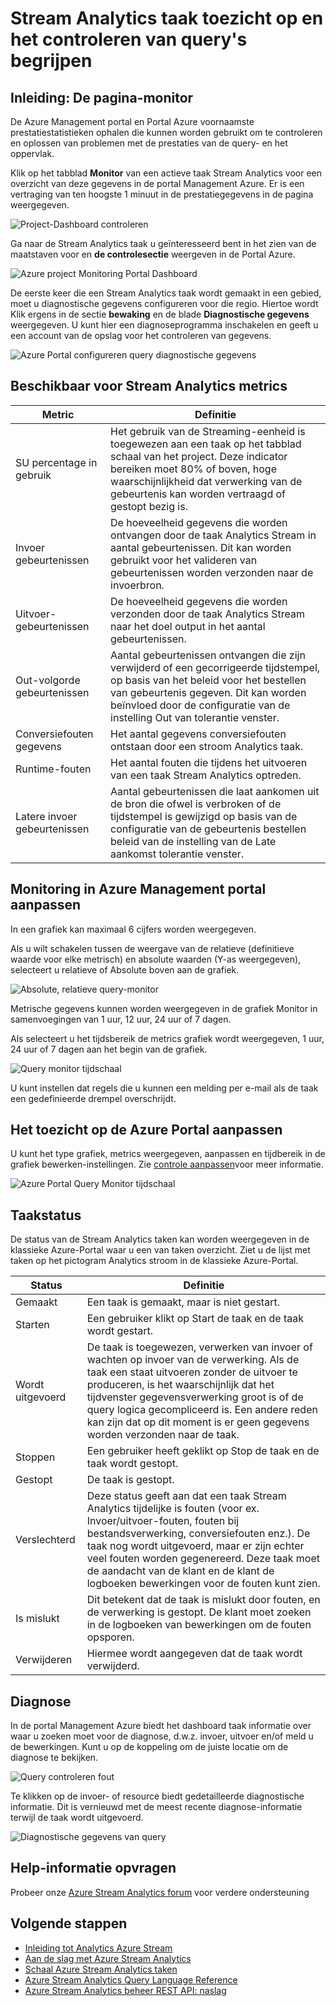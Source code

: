 <properties 
    pageTitle="Wat stroom Analytics taken controleren | Microsoft Azure" 
    description="Wat stroom Analytics taken controleren" 
    keywords="query-monitor"
    services="stream-analytics" 
    documentationCenter="" 
    authors="jeffstokes72" 
    manager="jhubbard" 
    editor="cgronlun"/>

<tags 
    ms.service="stream-analytics" 
    ms.devlang="na" 
    ms.topic="article" 
    ms.tgt_pltfrm="na" 
    ms.workload="data-services" 
    ms.date="09/26/2016" 
    ms.author="jeffstok"/>

# <a name="understand-stream-analytics-job-monitoring-and-how-to-monitor-queries"></a>Stream Analytics taak toezicht op en het controleren van query's begrijpen

## <a name="introduction-the-monitor-page"></a>Inleiding: De pagina-monitor

De Azure Management portal en Portal Azure voornaamste prestatiestatistieken ophalen die kunnen worden gebruikt om te controleren en oplossen van problemen met de prestaties van de query- en het oppervlak. 

Klik op het tabblad **Monitor** van een actieve taak Stream Analytics voor een overzicht van deze gegevens in de portal Management Azure. Er is een vertraging van ten hoogste 1 minuut in de prestatiegegevens in de pagina weergegeven.  

  ![Project-Dashboard controleren](./media/stream-analytics-monitoring/01-stream-analytics-monitoring.png)  

Ga naar de Stream Analytics taak u geïnteresseerd bent in het zien van de maatstaven voor en **de controlesectie** weergeven in de Portal Azure.  

  ![Azure project Monitoring Portal Dashboard](./media/stream-analytics-monitoring/06-stream-analytics-monitoring.png)  

De eerste keer die een Stream Analytics taak wordt gemaakt in een gebied, moet u diagnostische gegevens configureren voor die regio. Hiertoe wordt Klik ergens in de sectie **bewaking** en de blade **Diagnostische gegevens** weergegeven. U kunt hier een diagnoseprogramma inschakelen en geeft u een account van de opslag voor het controleren van gegevens.  

  ![Azure Portal configureren query diagnostische gegevens](./media/stream-analytics-monitoring/07-stream-analytics-monitoring.png)  

## <a name="metrics-available-for-stream-analytics"></a>Beschikbaar voor Stream Analytics metrics


| Metric | Definitie |
|--------|-------------|
| SU percentage in gebruik | Het gebruik van de Streaming-eenheid is toegewezen aan een taak op het tabblad schaal van het project. Deze indicator bereiken moet 80% of boven, hoge waarschijnlijkheid dat verwerking van de gebeurtenis kan worden vertraagd of gestopt bezig is. |
| Invoer gebeurtenissen | De hoeveelheid gegevens die worden ontvangen door de taak Analytics Stream in aantal gebeurtenissen. Dit kan worden gebruikt voor het valideren van gebeurtenissen worden verzonden naar de invoerbron. |
| Uitvoer-gebeurtenissen | De hoeveelheid gegevens die worden verzonden door de taak Analytics Stream naar het doel output in het aantal gebeurtenissen. |
| Out-volgorde gebeurtenissen | Aantal gebeurtenissen ontvangen die zijn verwijderd of een gecorrigeerde tijdstempel, op basis van het beleid voor het bestellen van gebeurtenis gegeven. Dit kan worden beïnvloed door de configuratie van de instelling Out van tolerantie venster. |
| Conversiefouten gegevens | Het aantal gegevens conversiefouten ontstaan door een stroom Analytics taak. |
| Runtime-fouten | Het aantal fouten die tijdens het uitvoeren van een taak Stream Analytics optreden. |
| Latere invoer gebeurtenissen | Aantal gebeurtenissen die laat aankomen uit de bron die ofwel is verbroken of de tijdstempel is gewijzigd op basis van de configuratie van de gebeurtenis bestellen beleid van de instelling van de Late aankomst tolerantie venster. |

## <a name="customizing-monitoring-in-the-azure-management-portal"></a>Monitoring in Azure Management portal aanpassen ##

In een grafiek kan maximaal 6 cijfers worden weergegeven.

Als u wilt schakelen tussen de weergave van de relatieve (definitieve waarde voor elke metrisch) en absolute waarden (Y-as weergegeven), selecteert u relatieve of Absolute boven aan de grafiek.

  ![Absolute, relatieve query-monitor](./media/stream-analytics-monitoring/02-stream-analytics-monitoring.png)  

Metrische gegevens kunnen worden weergegeven in de grafiek Monitor in samenvoegingen van 1 uur, 12 uur, 24 uur of 7 dagen.

Als selecteert u het tijdsbereik de metrics grafiek wordt weergegeven, 1 uur, 24 uur of 7 dagen aan het begin van de grafiek.

  ![Query monitor tijdschaal](./media/stream-analytics-monitoring/03-stream-analytics-monitoring.png)  

U kunt instellen dat regels die u kunnen een melding per e-mail als de taak een gedefinieerde drempel overschrijdt. 

## <a name="customizing-monitoring-in-the-azure-portal"></a>Het toezicht op de Azure Portal aanpassen ##

U kunt het type grafiek, metrics weergegeven, aanpassen en tijdbereik in de grafiek bewerken-instellingen. Zie [controle aanpassen](../monitoring-and-diagnostics/insights-how-to-customize-monitoring.md)voor meer informatie.

  ![Azure Portal Query Monitor tijdschaal](./media/stream-analytics-monitoring/08-stream-analytics-monitoring.png)  

## <a name="job-status"></a>Taakstatus

De status van de Stream Analytics taken kan worden weergegeven in de klassieke Azure-Portal waar u een van taken overzicht. Ziet u de lijst met taken op het pictogram Analytics stroom in de klassieke Azure-Portal.

| Status | Definitie |
|--------|------------|
| Gemaakt | Een taak is gemaakt, maar is niet gestart. |
| Starten | Een gebruiker klikt op Start de taak en de taak wordt gestart. |
| Wordt uitgevoerd | De taak is toegewezen, verwerken van invoer of wachten op invoer van de verwerking. Als de taak een staat uitvoeren zonder de uitvoer te produceren, is het waarschijnlijk dat het tijdvenster gegevensverwerking groot is of de query logica gecompliceerd is. Een andere reden kan zijn dat op dit moment is er geen gegevens worden verzonden naar de taak. |
| Stoppen | Een gebruiker heeft geklikt op Stop de taak en de taak wordt gestopt. |
| Gestopt | De taak is gestopt. |
| Verslechterd | Deze status geeft aan dat een taak Stream Analytics tijdelijke is fouten (voor ex. Invoer/uitvoer-fouten, fouten bij bestandsverwerking, conversiefouten enz.). De taak nog wordt uitgevoerd, maar er zijn echter veel fouten worden gegenereerd. Deze taak moet de aandacht van de klant en de klant de logboeken bewerkingen voor de fouten kunt zien. |
| Is mislukt | Dit betekent dat de taak is mislukt door fouten, en de verwerking is gestopt. De klant moet zoeken in de logboeken van bewerkingen om de fouten opsporen. |
| Verwijderen | Hiermee wordt aangegeven dat de taak wordt verwijderd. |

## <a name="diagnosis"></a>Diagnose

In de portal Management Azure biedt het dashboard taak informatie over waar u zoeken moet voor de diagnose, d.w.z. invoer, uitvoer en/of meld u de bewerkingen. Kunt u op de koppeling om de juiste locatie om de diagnose te bekijken.

  ![Query controleren fout](./media/stream-analytics-monitoring/04-stream-analytics-monitoring.png)  

Te klikken op de invoer- of resource biedt gedetailleerde diagnostische informatie. Dit is vernieuwd met de meest recente diagnose-informatie terwijl de taak wordt uitgevoerd.

  ![Diagnostische gegevens van query](./media/stream-analytics-monitoring/05-stream-analytics-monitoring.png)  

## <a name="get-help"></a>Help-informatie opvragen
Probeer onze [Azure Stream Analytics forum](https://social.msdn.microsoft.com/Forums/en-US/home?forum=AzureStreamAnalytics) voor verdere ondersteuning

## <a name="next-steps"></a>Volgende stappen

- [Inleiding tot Analytics Azure Stream](stream-analytics-introduction.md)
- [Aan de slag met Azure Stream Analytics](stream-analytics-get-started.md)
- [Schaal Azure Stream Analytics taken](stream-analytics-scale-jobs.md)
- [Azure Stream Analytics Query Language Reference](https://msdn.microsoft.com/library/azure/dn834998.aspx)
- [Azure Stream Analytics beheer REST API: naslag](https://msdn.microsoft.com/library/azure/dn835031.aspx)
